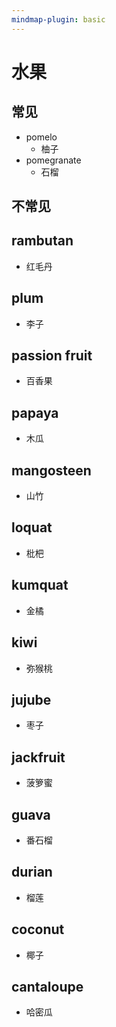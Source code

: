 ```yaml
---
mindmap-plugin: basic
---
```


# 水果

## 常见
- pomelo
    - 柚子
- pomegranate
    - 石榴

## 不常见

## rambutan
- 红毛丹

## plum
- 李子

## passion fruit
- 百香果

## papaya
- 木瓜

## mangosteen
- 山竹

## loquat
- 枇杷

## kumquat
- 金橘

## kiwi
- 弥猴桃

## jujube
- 枣子

## jackfruit
- 菠箩蜜

## guava
- 番石榴

## durian
- 榴莲

## coconut
- 椰子

## cantaloupe
- 哈密瓜